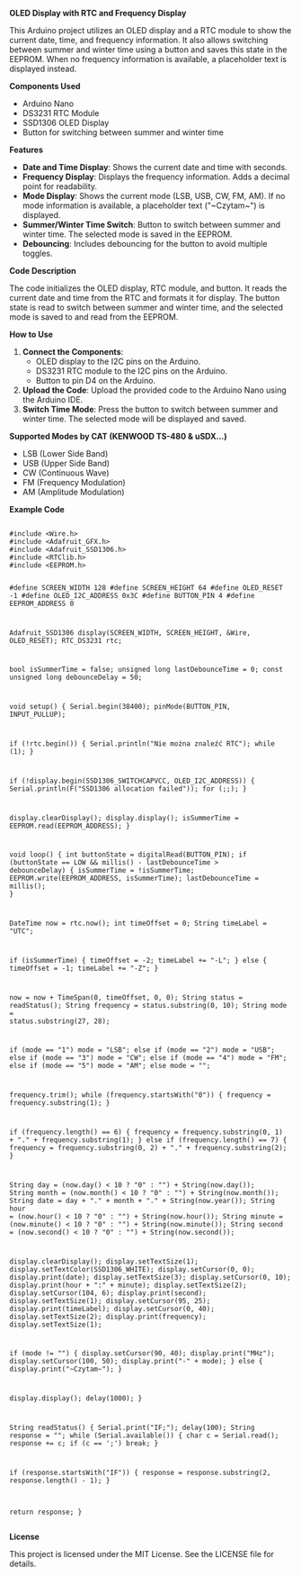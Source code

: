 <p><strong>OLED Display with RTC and Frequency Display</strong></p>
<p>This Arduino project utilizes an OLED display and a RTC module to show the current date, time, and frequency information. It also allows switching between summer and winter time using a button and saves this state in the EEPROM. When no frequency information is available, a placeholder text is displayed instead.</p>

<p><strong>Components Used</strong></p>
<ul>
<li>Arduino Nano</li>
<li>DS3231 RTC Module</li>
<li>SSD1306 OLED Display</li>
<li>Button for switching between summer and winter time</li>
</ul>

<p><strong>Features</strong></p>
<ul>
<li><strong>Date and Time Display</strong>: Shows the current date and time with seconds.</li>
<li><strong>Frequency Display</strong>: Displays the frequency information. Adds a decimal point for readability.</li>
<li><strong>Mode Display</strong>: Shows the current mode (LSB, USB, CW, FM, AM). If no mode information is available, a placeholder text ("~Czytam~") is displayed.</li>
<li><strong>Summer/Winter Time Switch</strong>: Button to switch between summer and winter time. The selected mode is saved in the EEPROM.</li>
<li><strong>Debouncing</strong>: Includes debouncing for the button to avoid multiple toggles.</li>
</ul>

<p><strong>Code Description</strong></p>
<p>The code initializes the OLED display, RTC module, and button. It reads the current date and time from the RTC and formats it for display. The button state is read to switch between summer and winter time, and the selected mode is saved to and read from the EEPROM.</p>

<p><strong>How to Use</strong></p>
<ol>
<li><strong>Connect the Components</strong>:
   <ul>
   <li>OLED display to the I2C pins on the Arduino.</li>
   <li>DS3231 RTC module to the I2C pins on the Arduino.</li>
   <li>Button to pin D4 on the Arduino.</li>
   </ul>
</li>
<li><strong>Upload the Code</strong>: Upload the provided code to the Arduino Nano using the Arduino IDE.</li>
<li><strong>Switch Time Mode</strong>: Press the button to switch between summer and winter time. The selected mode will be displayed and saved.</li>
</ol>

<p><strong>Supported Modes by CAT (KENWOOD TS-480 & uSDX...)</strong></p>
<ul>
<li>LSB (Lower Side Band)</li>
<li>USB (Upper Side Band)</li>
<li>CW (Continuous Wave)</li>
<li>FM (Frequency Modulation)</li>
<li>AM (Amplitude Modulation)</li>
</ul>

<p><strong>Example Code</strong></p>
<pre>
<code>
#include &lt;Wire.h&gt;
#include &lt;Adafruit_GFX.h&gt;
#include &lt;Adafruit_SSD1306.h&gt;
#include &lt;RTClib.h&gt;
#include &lt;EEPROM.h&gt;

#define SCREEN_WIDTH 128
#define SCREEN_HEIGHT 64
#define OLED_RESET -1
#define OLED_I2C_ADDRESS 0x3C
#define BUTTON_PIN 4
#define EEPROM_ADDRESS 0

Adafruit_SSD1306 display(SCREEN_WIDTH, SCREEN_HEIGHT, &Wire, OLED_RESET);
RTC_DS3231 rtc;

bool isSummerTime = false;
unsigned long lastDebounceTime = 0;
const unsigned long debounceDelay = 50;

void setup() {
  Serial.begin(38400);
  pinMode(BUTTON_PIN, INPUT_PULLUP);

  if (!rtc.begin()) {
    Serial.println("Nie można znaleźć RTC");
    while (1);
  }

  if (!display.begin(SSD1306_SWITCHCAPVCC, OLED_I2C_ADDRESS)) {
    Serial.println(F("SSD1306 allocation failed"));
    for (;;);
  }

  display.clearDisplay();
  display.display();
  isSummerTime = EEPROM.read(EEPROM_ADDRESS);
}

void loop() {
  int buttonState = digitalRead(BUTTON_PIN);
  if (buttonState == LOW && millis() - lastDebounceTime &gt; debounceDelay) {
    isSummerTime = !isSummerTime;
    EEPROM.write(EEPROM_ADDRESS, isSummerTime);
    lastDebounceTime = millis();
  }

  DateTime now = rtc.now();
  int timeOffset = 0;
  String timeLabel = "UTC";

  if (isSummerTime) {
    timeOffset = -2;
    timeLabel += "-L";
  } else {
    timeOffset = -1;
    timeLabel += "-Z";
  }

  now = now + TimeSpan(0, timeOffset, 0, 0);
  String status = readStatus();
  String frequency = status.substring(0, 10);
  String mode = status.substring(27, 28);

  if (mode == "1") mode = "LSB";
  else if (mode == "2") mode = "USB";
  else if (mode == "3") mode = "CW";
  else if (mode == "4") mode = "FM";
  else if (mode == "5") mode = "AM";
  else mode = "";

  frequency.trim();
  while (frequency.startsWith("0")) {
    frequency = frequency.substring(1);
  }

  if (frequency.length() == 6) {
    frequency = frequency.substring(0, 1) + "." + frequency.substring(1);
  } else if (frequency.length() == 7) {
    frequency = frequency.substring(0, 2) + "." + frequency.substring(2);
  }

  String day = (now.day() &lt; 10 ? "0" : "") + String(now.day());
  String month = (now.month() &lt; 10 ? "0" : "") + String(now.month());
  String date = day + "." + month + "." + String(now.year());
  String hour = (now.hour() &lt; 10 ? "0" : "") + String(now.hour());
  String minute = (now.minute() &lt; 10 ? "0" : "") + String(now.minute());
  String second = (now.second() &lt; 10 ? "0" : "") + String(now.second());

  display.clearDisplay();
  display.setTextSize(1);
  display.setTextColor(SSD1306_WHITE);
  display.setCursor(0, 0);
  display.print(date);
  display.setTextSize(3);
  display.setCursor(0, 10);
  display.print(hour + ":" + minute);
  display.setTextSize(2);
  display.setCursor(104, 6);
  display.print(second);
  display.setTextSize(1);
  display.setCursor(95, 25);
  display.print(timeLabel);
  display.setCursor(0, 40);
  display.setTextSize(2);
  display.print(frequency);
  display.setTextSize(1);

  if (mode != "") {
    display.setCursor(90, 40);
    display.print("MHz");
    display.setCursor(100, 50);
    display.print("-" + mode);
  } else {
    display.print("~Czytam~");
  }

  display.display();
  delay(1000);
}

String readStatus() {
  Serial.print("IF;");
  delay(100);
  String response = "";
  while (Serial.available()) {
    char c = Serial.read();
    response += c;
    if (c == ';') break;
  }

  if (response.startsWith("IF")) {
    response = response.substring(2, response.length() - 1);
  }

  return response;
}
</code>
</pre>

<p><strong>License</strong></p>
<p>This project is licensed under the MIT License. See the LICENSE file for details.</p>
